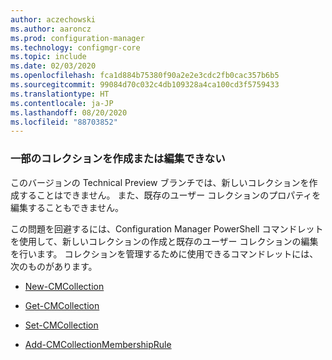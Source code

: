```yaml
---
author: aczechowski
ms.author: aaroncz
ms.prod: configuration-manager
ms.technology: configmgr-core
ms.topic: include
ms.date: 02/03/2020
ms.openlocfilehash: fca1d884b75380f90a2e2e3cdc2fb0cac357b6b5
ms.sourcegitcommit: 99084d70c032c4db109328a4ca100cd3f5759433
ms.translationtype: HT
ms.contentlocale: ja-JP
ms.lasthandoff: 08/20/2020
ms.locfileid: "88703852"
---
```

### <a name="cant-create-or-edit-some-collections"></a><a name="ki_coll"></a> 一部のコレクションを作成または編集できない

<!--6197183-->
このバージョンの Technical Preview ブランチでは、新しいコレクションを作成することはできません。 また、既存のユーザー コレクションのプロパティを編集することもできません。

この問題を回避するには、Configuration Manager PowerShell コマンドレットを使用して、新しいコレクションの作成と既存のユーザー コレクションの編集を行います。 コレクションを管理するために使用できるコマンドレットには、次のものがあります。

- [New-CMCollection](/powershell/module/configurationmanager/new-cmcollection?view=sccm-ps)

- [Get-CMCollection](/powershell/module/configurationmanager/get-cmcollection?view=sccm-ps)

- [Set-CMCollection](/powershell/module/configurationmanager/set-cmcollection?view=sccm-ps#related-links)

- [Add-CMCollectionMembershipRule](/powershell/module/configurationmanager/add-cmcollectionmembershiprule?view=sccm-ps)